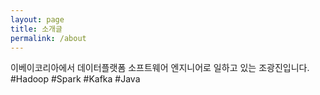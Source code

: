 ```yaml
---
layout: page
title: 소개글
permalink: /about
---
```

이베이코리아에서 데이터플랫폼 소프트웨어 엔지니어로 일하고 있는 조광진입니다.    
\#Hadoop \#Spark \#Kafka #Java